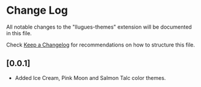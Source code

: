 # Change Log

All notable changes to the "llugues-themes" extension will be documented in this file.

Check [Keep a Changelog](http://keepachangelog.com/) for recommendations on how to structure this file.

## [0.0.1]

- Added Ice Cream, Pink Moon and Salmon Talc color themes.
